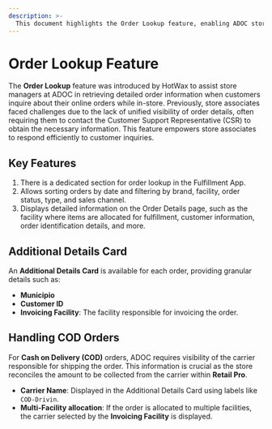 ```yaml
---
description: >-
  This document highlights the Order Lookup feature, enabling ADOC store associates to access and manage online order details efficiently, including COD-specific information.
---
```


# Order Lookup Feature

The **Order Lookup** feature was introduced by HotWax to assist store managers at ADOC in retrieving detailed order information when customers inquire about their online orders while in-store. Previously, store associates faced challenges due to the lack of unified visibility of order details, often requiring them to contact the Customer Support Representative (CSR) to obtain the necessary information. This feature empowers store associates to respond efficiently to customer inquiries.


## Key Features

1. There is a dedicated section for order lookup in the Fulfillment App.
2. Allows sorting orders by date and filtering by brand, facility, order status, type, and sales channel.
3. Displays detailed information on the Order Details page, such as the facility where items are allocated for fulfillment, customer information, order identification details, and more.


## Additional Details Card

An **Additional Details Card** is available for each order, providing granular details such as:
- **Municipio**
- **Customer ID**
- **Invoicing Facility**: The facility responsible for invoicing the order.


## Handling COD Orders

For **Cash on Delivery (COD)** orders, ADOC requires visibility of the carrier responsible for shipping the order. This information is crucial as the store reconciles the amount to be collected from the carrier within **Retail Pro**.

- **Carrier Name**: Displayed in the Additional Details Card using labels like `COD-Drivin`.
- **Multi-Facility allocation**: If the order is allocated to multiple facilities, the carrier selected by the **Invoicing Facility** is displayed.  
